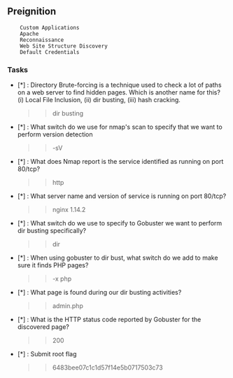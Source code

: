 ## Preignition 
		Custom Applications
		Apache
		Reconnaissance
		Web Site Structure Discovery
		Default Credentials

### Tasks

- [*] : Directory Brute-forcing is a technique used to check a lot of paths on a web server to find hidden pages. Which is another name for this? (i) Local File Inclusion, (ii) dir busting, (iii) hash cracking. 
	>> dir busting

- [*] : What switch do we use for nmap's scan to specify that we want to perform version detection 
	>> -sV 

- [*] :  What does Nmap report is the service identified as running on port 80/tcp? 
	>> http

- [*] : What server name and version of service is running on port 80/tcp? 
	>> nginx 1.14.2

- [*] : What switch do we use to specify to Gobuster we want to perform dir busting specifically? 
	>> dir

- [*] : When using gobuster to dir bust, what switch do we add to make sure it finds PHP pages? 
	>> -x php

- [*] : What page is found during our dir busting activities? 
	>> admin.php

- [*] : What is the HTTP status code reported by Gobuster for the discovered page? 
	>> 200

- [*] : Submit root flag 
	>> 6483bee07c1c1d57f14e5b0717503c73


